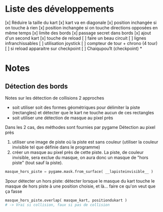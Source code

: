 # Liste des développements
[x] Réduire la taille du kart
[x] kart va en diagonale
[x] position inchangée si on touche à rien
[x] position inchangée si on touche directions opposées en même temps
[x] limite des bords
[x] passage secret dans bords
[x] ajout d'un second kart
[x] touche de reload
[ ] faire un beau circuit
[ ] lignes infranchissables
[ ] utilisation joystick
[ ] compteur de tour + chrono (4 tour)
[ ] si reload apparaitre sur checkpoint
[ ] Chaiqupou1t (checkpoint)
*
# Notes #
## Détection des bords
Notes sur les détection de collisions
2 approches
- soit utiliser soit des formes géométriques pour délimiter la piste (rectangles) et détecter que le kart ne touche aucun de ces rectangles
- soit utiliser une détection de masque au pixel près

Dans les 2 cas, des méthodes sont fournies par pygame
Détection au pixel près
1. utiliser une image de piste où la piste est sans couleur (utiliser la couleur invisible tel que définie dans le programme)
2. créer un masque au pixel près de cette piste. La piste, de couleur invisible, sera exclue du masque, on aura donc un masque de "hors piste" (tout sauf la piste).
```python
masque_hors_piste = pygame.mask.from_surface( __lapisteinvisible__ )
```
3pour détecter un hors piste: détecter lorsque le masque du kart touche le masque de hors piste à une position choisie, et là... faire ce qu'on veut que ça fasse
```python
masque_hors_piste.overlap( masque_kart, positiondukart )
# -> Vrai si collision, faux si pas de collision
```
